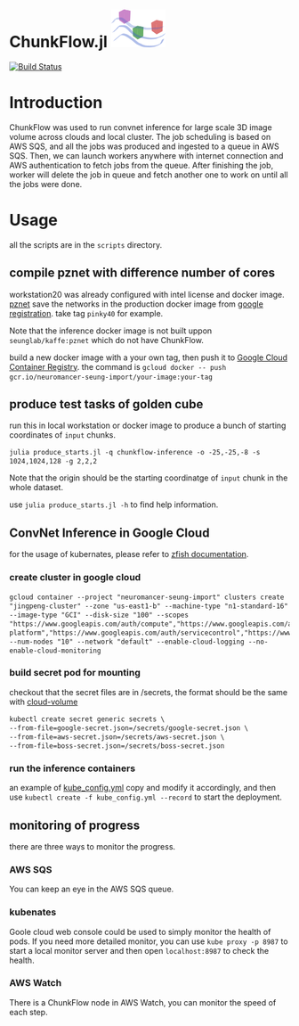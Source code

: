 ChunkFlow.jl ![ChunkFlow logo](/docs/chunkflow-logo.png?raw=true)
==============
[![Build Status](https://travis-ci.org/seung-lab/ChunkFlow.jl.svg?branch=master)](https://travis-ci.org/seung-lab/ChunkFlow.jl)

# Introduction
ChunkFlow was used to run convnet inference for large scale 3D image volume across clouds and local cluster. The job scheduling is based on AWS SQS, and all the jobs was produced and ingested to a queue in AWS SQS. Then, we can launch workers anywhere with internet connection and AWS authentication to fetch jobs from the queue. After finishing the job, worker will delete the job in queue and fetch another one to work on until all the jobs were done.

# Usage
all the scripts are in the `scripts` directory.

## compile pznet with difference number of cores
workstation20 was already configured with intel license and docker image.
[pznet](https://github.com/seung-lab/seunglab-wiki#pznet) 
save the networks in the production docker image from [google registration](https://console.cloud.google.com/gcr/images/neuromancer-seung-import/GLOBAL/jingpeng-znnphi?project=neuromancer-seung-import&gcrImageListsize=50). take tag `pinky40` for example.

Note that the inference docker image is not built uppon `seunglab/kaffe:pznet` which do not have ChunkFlow.

build a new docker image with a your own tag, then push it to [Google Cloud Container Registry](https://console.cloud.google.com/gcr/images/neuromancer-seung-import/GLOBAL/jingpeng-znnphi?project=neuromancer-seung-import&gcrImageListsize=50). the command is `gcloud docker -- push gcr.io/neuromancer-seung-import/your-image:your-tag`

## produce test tasks of golden cube
run this in local workstation or docker image to produce a bunch of starting coordinates of `input` chunks.
```
julia produce_starts.jl -q chunkflow-inference -o -25,-25,-8 -s 1024,1024,128 -g 2,2,2
```
Note that the origin should be the starting coordinatge of `input` chunk in the whole dataset. 

use `julia produce_starts.jl -h` to find help information.

## ConvNet Inference in Google Cloud
for the usage of kubernates, please refer to [zfish documentation](https://github.com/seung-lab/zfish_analysis).

### create cluster in google cloud
```
gcloud container --project "neuromancer-seung-import" clusters create "jingpeng-cluster" --zone "us-east1-b" --machine-type "n1-standard-16" --image-type "GCI" --disk-size "100" --scopes "https://www.googleapis.com/auth/compute","https://www.googleapis.com/auth/devstorage.full_control","https://www.googleapis.com/auth/taskqueue","https://www.googleapis.com/auth/logging.write","https://www.googleapis.com/auth/cloud-platform","https://www.googleapis.com/auth/servicecontrol","https://www.googleapis.com/auth/service.management.readonly","https://www.googleapis.com/auth/trace.append" --num-nodes "10" --network "default" --enable-cloud-logging --no-enable-cloud-monitoring
```

### build secret pod for mounting
checkout that the secret files are in /secrets, the format should be the same with [cloud-volume](https://github.com/seung-lab/cloud-volume)
```
kubectl create secret generic secrets \
--from-file=google-secret.json=/secrets/google-secret.json \
--from-file=aws-secret.json=/secrets/aws-secret.json \
--from-file=boss-secret.json=/secrets/boss-secret.json
```

### run the inference containers
an example of [kube_config.yml](https://github.com/seung-lab/ChunkFlow.jl/blob/master/cloud/kubernetes/inference.yml) 
copy and modify it accordingly, and then use `kubectl create -f kube_config.yml --record` to start the deployment.

## monitoring of progress
there are three ways to monitor the progress.
### AWS SQS
You can keep an eye in the AWS SQS queue.

### kubenates
Goole cloud web console could be used to simply monitor the health of pods. If you need more detailed monitor, you can use `kube proxy -p 8987` to start a local monitor server and then open `localhost:8987` to check the health.

### AWS Watch
There is a ChunkFlow node in AWS Watch, you can monitor the speed of each step.

